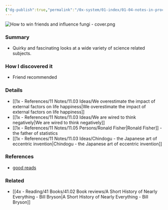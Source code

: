 ```yaml
---
{"dg-publish":true,"permalink":"/0x-system/01-index/01-04-notes-in-process/how-to-win-friends-and-influence-fungi-collected-quirks-of-science-tech-engineering-and-math-from-nerd-nite-christ-balakrishnan/","title":"How to Win Friends and Influence Fungi - Collected Quirks of Science, Tech, Engineering, and Math from Nerd Nite - Christ Balakrishnan","created":"2025-01-07T12:11:44.850+03:00","updated":"2025-01-09T23:01:26.130+03:00"}
---
```


![How to win friends and influence fungi - cover.png](/img/user/4x%20-%20Reading/41%20Books/41.03%20Cover%20images/How%20to%20win%20friends%20and%20influence%20fungi%20-%20cover.png)
### Summary
- Quirky and fascinating looks at a wide variety of science related subjects.

### How I discovered it
- Friend recommended

### Details
- [[1x - References/11 Notes/11.03 Ideas/We overestimate the impact of external factors on life happiness\|We overestimate the impact of external factors on life happiness]]
- [[1x - References/11 Notes/11.03 Ideas/We are wired to think negatively\|We are wired to think negatively]]
- [[1x - References/11 Notes/11.05 Persons/Ronald Fisher\|Ronald Fisher]] - the father of statistics
- [[1x - References/11 Notes/11.03 Ideas/Chindogu - the Japanese art of eccentric invention\|Chindogu - the Japanese art of eccentric invention]]

### References
- [good reads](https://www.goodreads.com/book/show/126918411-how-to-win-friends-and-influence-fungi?ref=nav_sb_ss_2_5)

### Related
- [[4x - Reading/41 Books/41.02 Book reviews/A Short History of Nearly Everything - Bill Bryson\|A Short History of Nearly Everything - Bill Bryson]]
